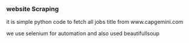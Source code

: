 <h3>website Scraping</h3>
<p>it is simple python code to fetch all jobs title from www.capgemini.com</p>
<p>we use selenium for automation and also used beautifullsoup</p>
